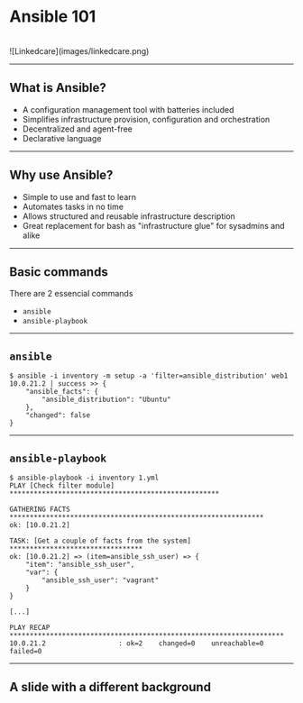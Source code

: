 # Ansible 101

<br/>
![Linkedcare](images/linkedcare.png)

---

## What is Ansible?
- A configuration management tool with batteries included
- Simplifies infrastructure provision, configuration and orchestration
- Decentralized and agent-free
- Declarative language

---

## Why use Ansible?
  - Simple to use and fast to learn
  - Automates tasks in no time
  - Allows structured and reusable infrastructure description
  - Great replacement for bash as "infrastructure glue" for sysadmins and alike

---

## Basic commands
There are 2 essencial commands
  - `ansible`
  - `ansible-playbook`

---

## `ansible`
    $ ansible -i inventory -m setup -a 'filter=ansible_distribution' web1
    10.0.21.2 | success >> {
        "ansible_facts": {
            "ansible_distribution": "Ubuntu"
        },
        "changed": false
    }

---

## `ansible-playbook`
    $ ansible-playbook -i inventory 1.yml
    PLAY [Check filter module] ****************************************************

    GATHERING FACTS ***************************************************************
    ok: [10.0.21.2]

    TASK: [Get a couple of facts from the system] *********************************
    ok: [10.0.21.2] => (item=ansible_ssh_user) => {
        "item": "ansible_ssh_user",
        "var": {
            "ansible_ssh_user": "vagrant"
        }
    }

    [...]

    PLAY RECAP ********************************************************************
    10.0.21.2                  : ok=2    changed=0    unreachable=0    failed=0


---
<!-- .slide: data-background="#555555" -->
## A slide with a different background


